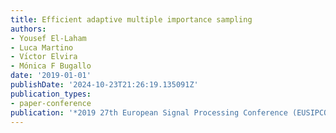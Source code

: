 ```yaml
---
title: Efficient adaptive multiple importance sampling
authors:
- Yousef El-Laham
- Luca Martino
- Vı́ctor Elvira
- Mónica F Bugallo
date: '2019-01-01'
publishDate: '2024-10-23T21:26:19.135091Z'
publication_types:
- paper-conference
publication: '*2019 27th European Signal Processing Conference (EUSIPCO)*'
---
```

